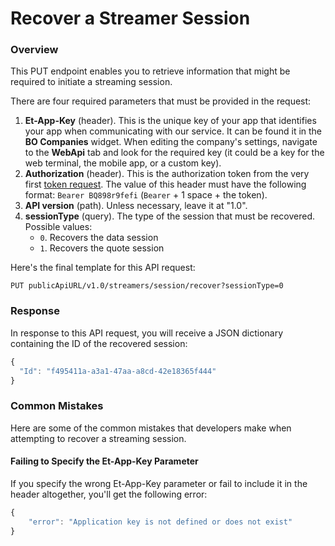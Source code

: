 # Recover a Streamer Session

### Overview

This PUT endpoint enables you to retrieve information that might be required to initiate a streaming session.

There are four required parameters that must be provided in the request:

1. **Et-App-Key** (header). This is the unique key of your app that identifies your app when communicating with our service. It can be found it in the **BO Companies** widget. When editing the company's settings, navigate to the **WebApi** tab and look for the required key (it could be a key for the web terminal, the mobile app, or a custom key).
2. **Authorization** (header). This is the authorization token from the very first [token request](broken-reference). The value of this header must have the following format: `Bearer BQ898r9fefi` (`Bearer` + 1 space + the token).
3. **API version** (path). Unless necessary, leave it at "1.0".
4. **sessionType** (query). The type of the session that must be recovered. Possible values:
   * `0`. Recovers the data session
   * `1`. Recovers the quote session

Here's the final template for this API request:

```
PUT publicApiURL/v1.0/streamers/session/recover?sessionType=0
```

### Response

In response to this API request, you will receive a JSON dictionary containing the ID of the recovered session:

```javascript
{
  "Id": "f495411a-a3a1-47aa-a8cd-42e18365f444"
}
```

### Common Mistakes

Here are some of the common mistakes that developers make when attempting to recover a streaming session.

#### Failing to Specify the Et-App-Key Parameter

If you specify the wrong Et-App-Key parameter or fail to include it in the header altogether, you'll get the following error:

```javascript
{
    "error": "Application key is not defined or does not exist"
}
```

